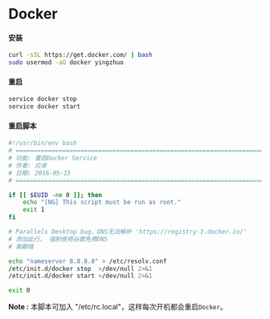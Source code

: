 # Docker

#### 安装

```bash
curl -sSL https://get.docker.com/ | bash
sudo usermod -aG docker yingzhuo
```

#### 重启

```bash
service docker stop
service docker start
```

#### 重启脚本

```bash
#!/usr/bin/env bash
# =============================================================================
# 功能: 重启Docker Service
# 作者: 应卓
# 日期: 2016-05-15
# =============================================================================

if [[ $EUID -ne 0 ]]; then
    echo "[NG] This script must be run as root."
    exit 1
fi

# Parallels Desktop bug，DNS无法解析 'https://registry-1.docker.io/'
# 添加此行， 强制使用谷歌免费DNS
# 需翻墙

echo "nameserver 8.8.8.8" > /etc/resolv.conf
/etc/init.d/docker stop  >/dev/null 2>&1
/etc/init.d/docker start >/dev/null 2>&1

exit 0
```

**Note :** 本脚本可加入 "/etc/rc.local"，这样每次开机都会重启`Docker`。

